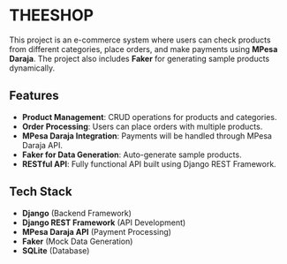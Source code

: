 # THEESHOP
This project is an e-commerce system where users can check products from different categories, place orders, and make payments using **MPesa Daraja**. The project also includes **Faker** for generating sample products dynamically.

## Features
- **Product Management**: CRUD operations for products and categories.
- **Order Processing**: Users can place orders with multiple products.
- **MPesa Daraja Integration**: Payments will be handled through MPesa Daraja API.
- **Faker for Data Generation**: Auto-generate sample products.
- **RESTful API**: Fully functional API built using Django REST Framework.

## Tech Stack
- **Django** (Backend Framework)
- **Django REST Framework** (API Development)
- **MPesa Daraja API** (Payment Processing)
- **Faker** (Mock Data Generation)
- **SQLite** (Database)
